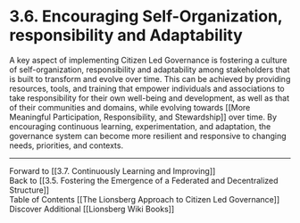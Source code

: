 # 3.6. Encouraging Self-Organization, responsibility and Adaptability

A key aspect of implementing Citizen Led Governance is fostering a culture of self-organization, responsibility and adaptability among stakeholders that is built to transform and evolve over time. This can be achieved by providing resources, tools, and training that empower individuals and associations to take responsibility for their own well-being and development, as well as that of their communities and domains, while evolving towards [[More Meaningful Participation, Responsibility, and Stewardship]] over time. By encouraging continuous learning, experimentation, and adaptation, the governance system can become more resilient and responsive to changing needs, priorities, and contexts.

___

Forward to [[3.7. Continuously Learning and Improving]]  
Back to [[3.5. Fostering the Emergence of a Federated and Decentralized Structure]]  
Table of Contents [[The Lionsberg Approach to Citizen Led Governance]]
Discover Additional [[Lionsberg Wiki Books]]  